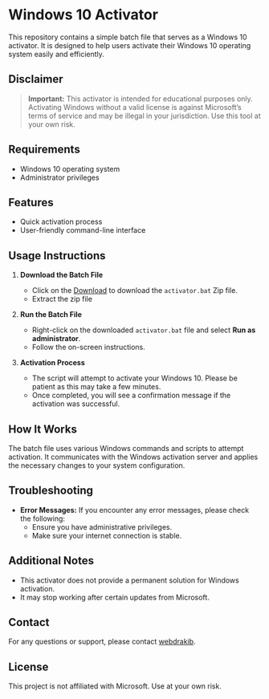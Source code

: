 # Windows 10 Activator

This repository contains a simple batch file that serves as a Windows 10 activator. It is designed to help users activate their Windows 10 operating system easily and efficiently.

## Disclaimer

> **Important:** This activator is intended for educational purposes only. Activating Windows without a valid license is against Microsoft’s terms of service and may be illegal in your jurisdiction. Use this tool at your own risk.

## Requirements

- Windows 10 operating system
- Administrator privileges

## Features

- Quick activation process
- User-friendly command-line interface

## Usage Instructions

1. **Download the Batch File**
   - Click on the [Download](https://github.com/webdrakib/Windows_10_Activator/archive/refs/heads/main.zip) to download the `activator.bat` Zip file.
   - Extract the zip file

2. **Run the Batch File**
   - Right-click on the downloaded `activator.bat` file and select **Run as administrator**.
   - Follow the on-screen instructions.

3. **Activation Process**
   - The script will attempt to activate your Windows 10. Please be patient as this may take a few minutes.
   - Once completed, you will see a confirmation message if the activation was successful.

## How It Works

The batch file uses various Windows commands and scripts to attempt activation. It communicates with the Windows activation server and applies the necessary changes to your system configuration.

## Troubleshooting

- **Error Messages:** If you encounter any error messages, please check the following:
  - Ensure you have administrative privileges.
  - Make sure your internet connection is stable.

## Additional Notes

- This activator does not provide a permanent solution for Windows activation.
- It may stop working after certain updates from Microsoft.

## Contact

For any questions or support, please contact [webdrakib](https://github.com/webdrakib).

## License

This project is not affiliated with Microsoft. Use at your own risk.

